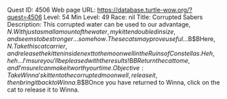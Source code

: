 Quest ID: 4506
Web page URL: https://database.turtle-wow.org/?quest=4506
Level: 54
Min Level: 49
Race: nil
Title: Corrupted Sabers
Description: This corrupted water can be used to our advantage, $N. With just a small amount of the water, my kitten doubled in size, and seems to be stronger... somehow. These cats may prove useful...$B$BHere, $N. Take this cat carrier, and release the kitten inside next to the moon well in the Ruins of Constellas. Heh, heh... I'm sure you'll be pleased with the results!$B$BReturn the cat to me, and I'm sure I can make it worth your time.
Objective: Take Winna's kitten to the corrupted moon well, release it, then bring it back to Winna.$B$BOnce you have returned to Winna, click on the cat to release it to Winna.
